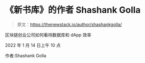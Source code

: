 # 《新书库》的作者 Shashank Golla

> 原文：<https://thenewstack.io/author/shashankgolla/>

区块链创业公司如何看待数据库和 dApp 效率

2022 年 1 月 14 日上午 10 点

作者:Shashank Golla